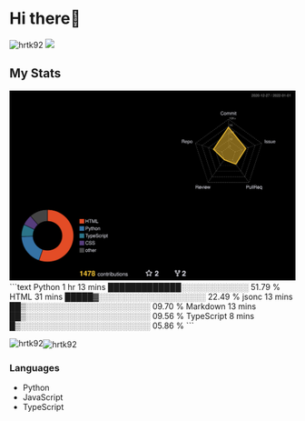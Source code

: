 # Hi there👋

<p align="left">
<img src="https://komarev.com/ghpvc/?username=hrtk92&label=Profile%20views&color=0e75b6&style=flat" alt="hrtk92">
<img src="https://img.shields.io/badge/discord-%E3%81%AF%E3%82%89%E3%81%9F%E3%81%8F%233270-blue?style=flat-square&logo=discord">
</p>

## My Stats

<img src="./profile-3d-contrib/profile-night-rainbow.svg">
<!--START_SECTION:waka-->
```text
Python       1 hr 13 mins    █████████████░░░░░░░░░░░░   51.79 % 
HTML         31 mins         █████▓░░░░░░░░░░░░░░░░░░░   22.49 % 
jsonc        13 mins         ██▒░░░░░░░░░░░░░░░░░░░░░░   09.70 % 
Markdown     13 mins         ██▒░░░░░░░░░░░░░░░░░░░░░░   09.56 % 
TypeScript   8 mins          █▒░░░░░░░░░░░░░░░░░░░░░░░   05.86 % 
```
<!--END_SECTION:waka-->
<p><img align="left" src="https://github-readme-stats.vercel.app/api/top-langs?username=hrtk92&show_icons=true&theme=dark&locale=en&layout=compact" alt="hrtk92">

<img align="center" src="https://github-readme-stats.vercel.app/api?username=hrtk92&show_icons=true&theme=tokyonight&locale=en" alt="hrtk92"></p>

### Languages

- Python
- JavaScript
- TypeScript
